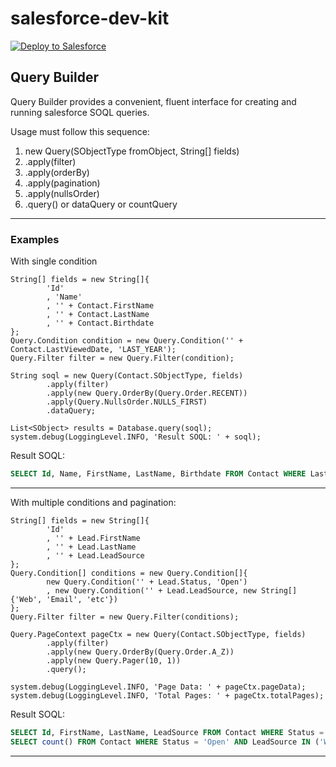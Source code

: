 # salesforce-dev-kit


<a href="https://githubsfdeploy.herokuapp.com">
  <img alt="Deploy to Salesforce"
       src="https://raw.githubusercontent.com/afawcett/githubsfdeploy/master/deploy.png">
</a>

## Query Builder

Query Builder provides a convenient, fluent interface for creating and running salesforce SOQL queries.

Usage must follow this sequence:

1. new Query(SObjectType fromObject, String[] fields)
2. .apply(filter)
3. .apply(orderBy)
4. .apply(pagination)
5. .apply(nullsOrder)
6. .query() or dataQuery or countQuery

---

### Examples

With single condition
```apex
String[] fields = new String[]{
        'Id'
        , 'Name'
        , '' + Contact.FirstName
        , '' + Contact.LastName
        , '' + Contact.Birthdate
};
Query.Condition condition = new Query.Condition('' + Contact.LastViewedDate, 'LAST_YEAR');
Query.Filter filter = new Query.Filter(condition);

String soql = new Query(Contact.SObjectType, fields)
        .apply(filter)
        .apply(new Query.OrderBy(Query.Order.RECENT))
        .apply(Query.NullsOrder.NULLS_FIRST)
        .dataQuery;

List<SObject> results = Database.query(soql);
system.debug(LoggingLevel.INFO, 'Result SOQL: ' + soql);
```
Result SOQL:
```sql
SELECT Id, Name, FirstName, LastName, Birthdate FROM Contact WHERE LastViewedDate = LAST_YEAR ORDER BY CreatedDate DESC NULLS FIRST
```
---
With multiple conditions and pagination:

```apex
String[] fields = new String[]{
        'Id'
        , '' + Lead.FirstName
        , '' + Lead.LastName
        , '' + Lead.LeadSource
};
Query.Condition[] conditions = new Query.Condition[]{
        new Query.Condition('' + Lead.Status, 'Open')
        , new Query.Condition('' + Lead.LeadSource, new String[] {'Web', 'Email', 'etc'})
};
Query.Filter filter = new Query.Filter(conditions);

Query.PageContext pageCtx = new Query(Contact.SObjectType, fields)
        .apply(filter)
        .apply(new Query.OrderBy(Query.Order.A_Z))
        .apply(new Query.Pager(10, 1))
        .query();

system.debug(LoggingLevel.INFO, 'Page Data: ' + pageCtx.pageData);
system.debug(LoggingLevel.INFO, 'Total Pages: ' + pageCtx.totalPages);

```
Result SOQL:
```sql
SELECT Id, FirstName, LastName, LeadSource FROM Contact WHERE Status = 'Open' AND LeadSource IN ('Web', 'Email', 'etc') ORDER BY Name ASC LIMIT 10 OFFSET 0
SELECT count() FROM Contact WHERE Status = 'Open' AND LeadSource IN ('Web', 'Email', 'etc')
```

---
